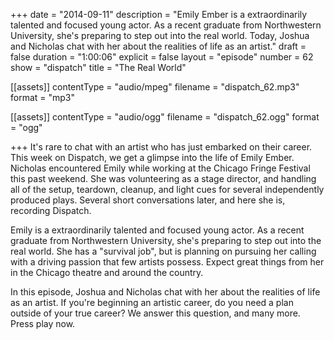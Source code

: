 +++
date = "2014-09-11"
description = "Emily Ember is a extraordinarily talented and focused young actor. As a recent graduate from Northwestern University, she's preparing to step out into the real world. Today, Joshua and Nicholas chat with her about the realities of life as an artist."
draft = false
duration = "1:00:06"
explicit = false
layout = "episode"
number = 62
show = "dispatch"
title = "The Real World"

[[assets]]
  contentType = "audio/mpeg"
  filename = "dispatch_62.mp3"
  format = "mp3"

[[assets]]
  contentType = "audio/ogg"
  filename = "dispatch_62.ogg"
  format = "ogg"

+++
It's rare to chat with an artist who has just embarked on their career. This week on Dispatch, we get a glimpse into the life of Emily Ember. Nicholas encountered Emily while working at the Chicago Fringe Festival this past weekend. She was volunteering as a stage director, and handling all of the setup, teardown, cleanup, and light cues for several independently produced plays. Several short conversations later, and here she is, recording Dispatch.

Emily is a extraordinarily talented and focused young actor. As a recent graduate from Northwestern University, she's preparing to step out into the real world. She has a "survival job", but is planning on pursuing her calling with a driving passion that few artists possess. Expect great things from her in the Chicago theatre and around the country.

In this episode, Joshua and Nicholas chat with her about the realities of life as an artist. If you're beginning an artistic career, do you need a plan outside of your true career? We answer this question, and many more. Press play now.
